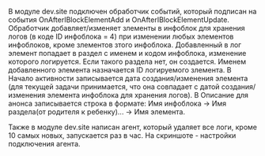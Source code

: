 В модуле dev.site подключен обработчик событий, который подписан на события OnAfterIBlockElementAdd и OnAfterIBlockElementUpdate. Обработчик добавляет/изменяет злементы в инфоблок для хранения логов (в коде ID инфоблока = 4) при изменении любых элементов инфоблоков, кроме злементов зтого инфоблока. Добавленный в лог элемент попадает в раздел с именем и кодом инфоблока, изменение которого логируется. Если такого раздела нет, он создается. Именем добавленного элемента назначается ID логируемого злемента. В Начало активности записывается дата создания/изменения элемента (для текущей задачи принимается, что она совпадает с датой создания/изменения элемента инфоблока для хранения логов). В Описание для анонса записывается строка в формате: Имя инфоблока -> Имя раздела(от родителя к ребенку)... -> Имя элемента.

Также в модуле dev.site написан агент, который удаляет все логи, кроме 10 самых новых, запускается раз в час. На скриншоте - настройки подключения агента.
